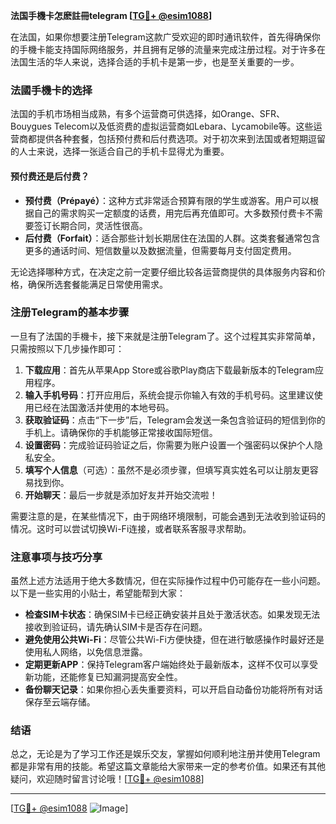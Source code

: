 **法国手機卡怎麽註冊telegram [[TG💪+ @esim1088](https://t.me/s/esim1088)]**

在法国，如果你想要注册Telegram这款广受欢迎的即时通讯软件，首先得确保你的手機卡能支持国际网络服务，并且拥有足够的流量来完成注册过程。对于许多在法国生活的华人来说，选择合适的手机卡是第一步，也是至关重要的一步。

### 法國手機卡的选择

法国的手机市场相当成熟，有多个运营商可供选择，如Orange、SFR、Bouygues Telecom以及低资费的虚拟运营商如Lebara、Lycamobile等。这些运营商都提供各种套餐，包括预付费和后付费选项。对于初次来到法国或者短期逗留的人士来说，选择一张适合自己的手机卡显得尤为重要。

#### 预付费还是后付费？

- **预付费（Prépayé）**：这种方式非常适合预算有限的学生或游客。用户可以根据自己的需求购买一定额度的话费，用完后再充值即可。大多数预付费卡不需要签订长期合同，灵活性很高。
- **后付费（Forfait）**：适合那些计划长期居住在法国的人群。这类套餐通常包含更多的通话时间、短信数量以及数据流量，但需要每月支付固定费用。

无论选择哪种方式，在决定之前一定要仔细比较各运营商提供的具体服务内容和价格，确保所选套餐能满足日常使用需求。

### 注册Telegram的基本步骤

一旦有了法国的手機卡，接下来就是注册Telegram了。这个过程其实非常简单，只需按照以下几步操作即可：

1. **下载应用**：首先从苹果App Store或谷歌Play商店下载最新版本的Telegram应用程序。
2. **输入手机号码**：打开应用后，系统会提示你输入有效的手机号码。这里建议使用已经在法国激活并使用的本地号码。
3. **获取验证码**：点击“下一步”后，Telegram会发送一条包含验证码的短信到你的手机上。请确保你的手机能够正常接收国际短信。
4. **设置密码**：完成验证码验证之后，你需要为账户设置一个强密码以保护个人隐私安全。
5. **填写个人信息**（可选）：虽然不是必须步骤，但填写真实姓名可以让朋友更容易找到你。
6. **开始聊天**：最后一步就是添加好友并开始交流啦！

需要注意的是，在某些情况下，由于网络环境限制，可能会遇到无法收到验证码的情况。这时可以尝试切换Wi-Fi连接，或者联系客服寻求帮助。

### 注意事项与技巧分享

虽然上述方法适用于绝大多数情况，但在实际操作过程中仍可能存在一些小问题。以下是一些实用的小贴士，希望能帮到大家：

- **检查SIM卡状态**：确保SIM卡已经正确安装并且处于激活状态。如果发现无法接收到验证码，请先确认SIM卡是否存在问题。
- **避免使用公共Wi-Fi**：尽管公共Wi-Fi方便快捷，但在进行敏感操作时最好还是使用私人网络，以免信息泄露。
- **定期更新APP**：保持Telegram客户端始终处于最新版本，这样不仅可以享受新功能，还能修复已知漏洞提高安全性。
- **备份聊天记录**：如果你担心丢失重要资料，可以开启自动备份功能将所有对话保存至云端存储。

### 结语

总之，无论是为了学习工作还是娱乐交友，掌握如何顺利地注册并使用Telegram都是非常有用的技能。希望这篇文章能给大家带来一定的参考价值。如果还有其他疑问，欢迎随时留言讨论哦！[[TG💪+ @esim1088](https://t.me/s/esim1088)]

---

[[TG💪+ @esim1088](https://t.me/s/esim1088) ![Image](https://i.postimg.cc/4NQfJmqS/Snipaste-2025-05-13-00-14-12.png)]